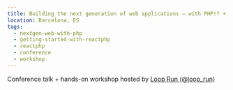 ```yaml
---
title: Building the next generation of web applications – with PHP!? + getting started with ReactPHP
location: Barcelona, ES
tags:
  - nextgen-web-with-php
  - getting-started-with-reactphp
  - reactphp
  - conference
  - workshop
---
```

Conference talk + hands-on workshop hosted by <a href="https://loop-run.io/">Loop Run (@loop_run)</a>
